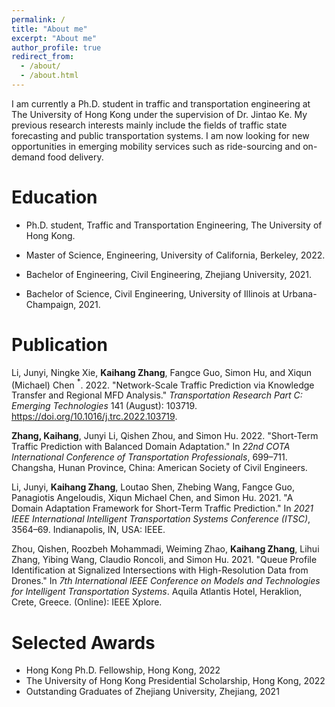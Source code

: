 ```yaml
---
permalink: /
title: "About me"
excerpt: "About me"
author_profile: true
redirect_from: 
  - /about/
  - /about.html
---
```


I am currently a Ph.D. student in traffic and transportation engineering at The University of Hong Kong under the supervision of Dr. Jintao Ke. My previous research interests mainly include the fields of traffic state forecasting and public transportation systems. I am now looking for new opportunities in emerging mobility services such as ride-sourcing and on-demand food delivery. <br>

Education
======
- Ph.D. student, Traffic and Transportation Engineering, The University of Hong Kong.

- Master of Science, Engineering, University of California, Berkeley, 2022.

- Bachelor of Engineering, Civil Engineering, Zhejiang University, 2021.

- Bachelor of Science, Civil Engineering, University of Illinois at Urbana-Champaign, 2021.

Publication
======
Li, Junyi, Ningke Xie, **Kaihang Zhang**, Fangce Guo, Simon Hu, and Xiqun (Michael) Chen $^*$. 2022. "Network-Scale Traffic Prediction via Knowledge Transfer and Regional MFD Analysis." _Transportation Research Part C: Emerging Technologies_ 141 (August): 103719. https://doi.org/10.1016/j.trc.2022.103719.

**Zhang, Kaihang**, Junyi Li, Qishen Zhou, and Simon Hu. 2022. "Short-Term Traffic Prediction with Balanced Domain Adaptation." In _22nd COTA International Conference of Transportation Professionals_, 699–711. Changsha, Hunan Province, China: American Society of Civil Engineers.

Li, Junyi, **Kaihang Zhang**, Loutao Shen, Zhebing Wang, Fangce Guo, Panagiotis Angeloudis, Xiqun Michael Chen, and Simon Hu. 2021. "A Domain Adaptation Framework for Short-Term Traffic Prediction." In _2021 IEEE International Intelligent Transportation Systems Conference (ITSC)_, 3564–69. Indianapolis, IN, USA: IEEE.

Zhou, Qishen, Roozbeh Mohammadi, Weiming Zhao, **Kaihang Zhang**, Lihui Zhang, Yibing Wang, Claudio Roncoli, and Simon Hu. 2021. "Queue Profile Identification at Signalized Intersections with High-Resolution Data from Drones." In _7th International IEEE Conference on Models and Technologies for Intelligent Transportation Systems_. Aquila Atlantis Hotel, Heraklion, Crete, Greece. (Online): IEEE Xplore.

Selected Awards
======
- Hong Kong Ph.D. Fellowship, Hong Kong, 2022
- The University of Hong Kong Presidential Scholarship, Hong Kong, 2022
- Outstanding Graduates of Zhejiang University, Zhejiang, 2021
